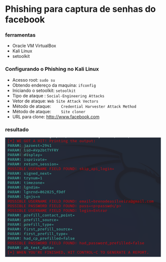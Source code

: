 #  Phishing para captura de senhas do facebook
 
###	ferramentas
- Oracle VM  VirtualBox 
- Kali Linux
- setoolkit
 
 ###	Configurando  o Phishing no Kali Linux
 - Acesso root: ``` sudo su ```
 - Obtendo endereço da maquina: `` ifconfig ``
 - Iniciando o setoolkit: ``` setoolkit ```
 - Tipo de ataque : ``` Social-Engineering Attacks ```
 - Vetor de ataque: ``` Web Site Attack Vectors ```
 - Método de ataque: ```	 Credential Harvester Attack Method ```
 - Método de ataque: ```	 Site cloner ```
 - URL para clone:  http://www.facebook.com


### resultado


![Alt text](./passwd.png "Optional title")

